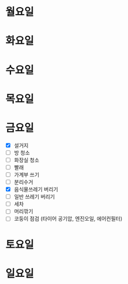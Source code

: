 # 월요일


# 화요일


# 수요일


# 목요일


# 금요일
- [x] 설거지
- [ ] 방 청소
- [ ] 화장실 청소
- [ ] 빨래
- [ ] 가계부 쓰기
- [ ] 분리수거
- [x] 음식물쓰레기 버리기
- [ ] 일반 쓰레기 버리기
- [ ] 세차
- [ ] 머리깎기
- [ ] 코둥이 점검 (타이어 공기압, 엔진오일, 에어컨필터)

# 토요일


# 일요일


